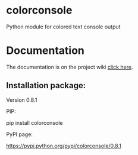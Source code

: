 colorconsole
============

Python module for colored text console output

Documentation
=============

The documentation is on the project wiki [click here](https://github.com/lskbr/colorconsole/wiki).

Installation package:
---------------------
Version 0.8.1

PIP:

pip install colorconsole

PyPI page:

https://pypi.python.org/pypi/colorconsole/0.8.1

